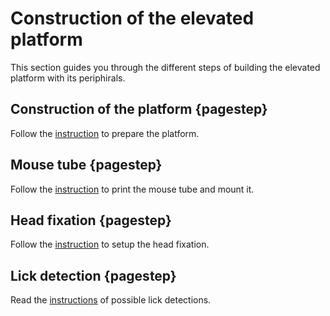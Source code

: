 # Construction of the elevated platform

This section guides you through the different steps of building the elevated platform with its periphirals.



## Construction of the platform {pagestep}

Follow the [instruction](platform_base.md) to prepare the platform.


## Mouse tube {pagestep}

Follow the [instruction](mouse_tube.md) to print the mouse tube and mount it.


## Head fixation {pagestep}

Follow the [instruction](head_fixation.md) to setup the head fixation.

## Lick detection {pagestep}

Read the [instructions](lick_detection.md) of possible lick detections.